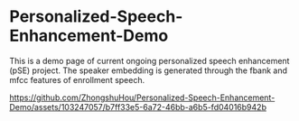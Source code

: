 # Personalized-Speech-Enhancement-Demo
This is a demo page of current ongoing personalized speech enhancement (pSE) project. The speaker embedding is generated through the fbank and mfcc features of enrollment speech.



https://github.com/ZhongshuHou/Personalized-Speech-Enhancement-Demo/assets/103247057/b7ff33e5-6a72-46bb-a6b5-fd04016b942b

